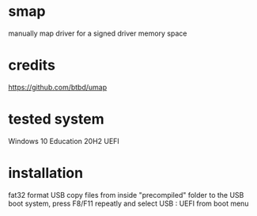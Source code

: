 # smap
manually map driver for a signed driver memory space

# credits
https://github.com/btbd/umap

# tested system
Windows 10 Education 20H2 UEFI

# installation
fat32 format USB
copy files from inside "precompiled" folder to the USB
boot system, press F8/F11 repeatly and select USB : UEFI from boot menu

